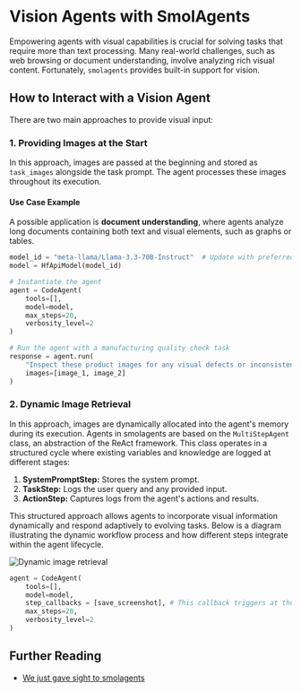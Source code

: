 # Vision Agents with SmolAgents

Empowering agents with visual capabilities is crucial for solving tasks that require more than text processing. Many real-world challenges, such as web browsing or document understanding, involve analyzing rich visual content. Fortunately, `smolagents` provides built-in support for vision.

## How to Interact with a Vision Agent

There are two main approaches to provide visual input:

### 1. Providing Images at the Start

In this approach, images are passed at the beginning and stored as `task_images` alongside the task prompt. The agent processes these images throughout its execution.

#### **Use Case Example**
A possible application is **document understanding**, where agents analyze long documents containing both text and visual elements, such as graphs or tables.

```python
model_id = "meta-llama/Llama-3.3-70B-Instruct"  # Update with preferred VLM
model = HfApiModel(model_id)

# Instantiate the agent
agent = CodeAgent(
    tools=[],
    model=model,
    max_steps=20,
    verbosity_level=2
)

# Run the agent with a manufacturing quality check task
response = agent.run(
    "Inspect these product images for any visual defects or inconsistencies.",
    images=[image_1, image_2]
)
```

### 2. Dynamic Image Retrieval

In this approach, images are dynamically allocated into the agent's memory during its execution. Agents in smolagents are based on the `MultiStepAgent` class, an abstraction of the ReAct framework. This class operates in a structured cycle where existing variables and knowledge are logged at different stages:

1. **SystemPromptStep:** Stores the system prompt.  
2. **TaskStep:** Logs the user query and any provided input.  
3. **ActionStep:** Captures logs from the agent's actions and results.

This structured approach allows agents to incorporate visual information dynamically and respond adaptively to evolving tasks. Below is a diagram illustrating the dynamic workflow process and how different steps integrate within the agent lifecycle.

![Dynamic image retrieval](https://huggingface.co/datasets/huggingface/documentation-images/resolve/main/blog/smolagents-can-see/diagram_adding_vlms_smolagents.png)

```python
agent = CodeAgent(
    tools=[],
    model=model,
    step_callbacks = [save_screenshot], # This callback triggers at the end of each step
    max_steps=20,
    verbosity_level=2
)
```

## Further Reading

* [We just gave sight to smolagents](https://huggingface.co/blog/smolagents-can-see)
